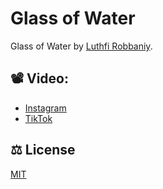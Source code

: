 # Glass of Water

Glass of Water by [Luthfi Robbaniy](https://www.instagram.com/luthfirobbaniy/).

## 📽 Video:

- [Instagram](https://www.instagram.com/p/DIs0ORzCGxP/)
- [TikTok](https://www.tiktok.com/@luthfirobbaniy/video/7502333142628453653)

## ⚖ License

[MIT](https://github.com/luthfirobbaniy/glass-of-water/blob/main/LICENSE)
